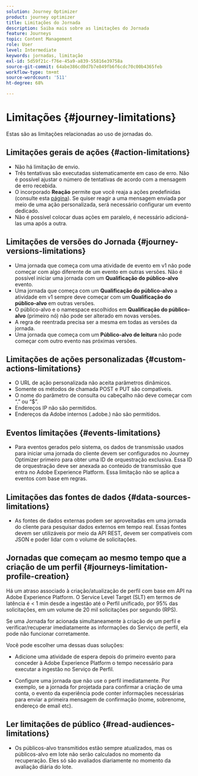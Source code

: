 ```yaml
---
solution: Journey Optimizer
product: journey optimizer
title: Limitações do Jornada
description: Saiba mais sobre as limitações do Jornada
feature: Journeys
topic: Content Management
role: User
level: Intermediate
keywords: jornadas, limitação
exl-id: 5d59f21c-f76e-45a9-a839-55816e39758a
source-git-commit: 64abe386cd0d7b7e849fb6f6cdc70c00b4365feb
workflow-type: tm+mt
source-wordcount: '511'
ht-degree: 68%

---
```


# Limitações {#journey-limitations}

Estas são as limitações relacionadas ao uso de jornadas do.

## Limitações gerais de ações {#action-limitations}

* Não há limitação de envio. 
* Três tentativas são executadas sistematicamente em caso de erro. Não é possível ajustar o número de tentativas de acordo com a mensagem de erro recebida. 
* O incorporado **Reação** permite que você reaja a ações predefinidas (consulte esta [página](../building-journeys/reaction-events.md)). Se quiser reagir a uma mensagem enviada por meio de uma ação personalizada, será necessário configurar um evento dedicado. 
* Não é possível colocar duas ações em paralelo, é necessário adicioná-las uma após a outra.

## Limitações de versões do Jornada {#journey-versions-limitations}

* Uma jornada que começa com uma atividade de evento em v1 não pode começar com algo diferente de um evento em outras versões. Não é possível iniciar uma jornada com um **Qualificação do público-alvo** evento.
* Uma jornada que começa com um **Qualificação do público-alvo** a atividade em v1 sempre deve começar com um **Qualificação do público-alvo** em outras versões.
* O público-alvo e o namespace escolhidos em **Qualificação do público-alvo** (primeiro nó) não pode ser alterado em novas versões.
* A regra de reentrada precisa ser a mesma em todas as versões da jornada.
* Uma jornada que começa com um **Público-alvo de leitura** não pode começar com outro evento nas próximas versões.

## Limitações de ações personalizadas {#custom-actions-limitations}

* O URL de ação personalizada não aceita parâmetros dinâmicos. 
* Somente os métodos de chamada POST e PUT são compatíveis. 
* O nome do parâmetro de consulta ou cabeçalho não deve começar com “.” ou “$”. 
* Endereços IP não são permitidos. 
* Endereços da Adobe internos (.adobe.) não são permitidos.

## Eventos limitações {#events-limitations}

* Para eventos gerados pelo sistema, os dados de transmissão usados para iniciar uma jornada do cliente devem ser configurados no Journey Optimizer primeiro para obter uma ID de orquestração exclusiva. Essa ID de orquestração deve ser anexada ao conteúdo de transmissão que entra no Adobe Experience Platform. Essa limitação não se aplica a eventos com base em regras.

## Limitações das fontes de dados {#data-sources-limitations}

* As fontes de dados externas podem ser aproveitadas em uma jornada do cliente para pesquisar dados externos em tempo real. Essas fontes devem ser utilizáveis por meio da API REST, devem ser compatíveis com JSON e poder lidar com o volume de solicitações.

## Jornadas que começam ao mesmo tempo que a criação de um perfil {#journeys-limitation-profile-creation}

Há um atraso associado à criação/atualização de perfil com base em API na Adobe Experience Platform. O Service Level Target (SLT) em termos de latência é &lt; 1 min desde a ingestão até o Perfil unificado, por 95% das solicitações, em um volume de 20 mil solicitações por segundo (RPS).

Se uma Jornada for acionada simultaneamente à criação de um perfil e verificar/recuperar imediatamente as informações do Serviço de perfil, ela pode não funcionar corretamente.

Você pode escolher uma dessas duas soluções:

* Adicione uma atividade de espera depois do primeiro evento para conceder à Adobe Experience Platform o tempo necessário para executar a ingestão no Serviço de Perfil.

* Configure uma jornada que não use o perfil imediatamente. Por exemplo, se a jornada for projetada para confirmar a criação de uma conta, o evento da experiência pode conter informações necessárias para enviar a primeira mensagem de confirmação (nome, sobrenome, endereço de email etc).

## Ler limitações de público {#read-audiences-limitations}

* Os públicos-alvo transmitidos estão sempre atualizados, mas os públicos-alvo em lote não serão calculados no momento da recuperação. Eles só são avaliados diariamente no momento da avaliação diária do lote.

